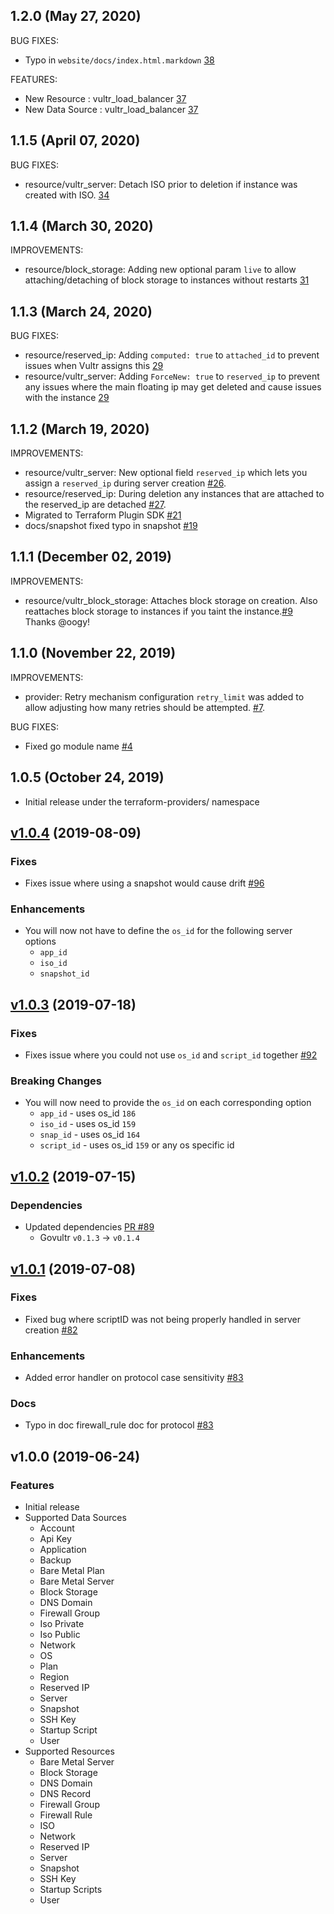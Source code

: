 ## 1.2.0 (May 27, 2020)
BUG FIXES:
- Typo in `website/docs/index.html.markdown` [38](https://github.com/terraform-providers/terraform-provider-vultr/pull/38)

FEATURES:
- New Resource : vultr_load_balancer [37](https://github.com/terraform-providers/terraform-provider-vultr/pull/37)
- New Data Source : vultr_load_balancer [37](https://github.com/terraform-providers/terraform-provider-vultr/pull/37)

## 1.1.5 (April 07, 2020)
BUG FIXES:
- resource/vultr_server: Detach ISO prior to deletion if instance was created with ISO. [34](https://github.com/terraform-providers/terraform-provider-vultr/issues/34)

## 1.1.4 (March 30, 2020)
IMPROVEMENTS:
- resource/block_storage: Adding new optional param `live` to allow attaching/detaching of block storage to instances without restarts [31](https://github.com/terraform-providers/terraform-provider-vultr/pull/31)

## 1.1.3 (March 24, 2020)
BUG FIXES:
- resource/reserved_ip: Adding `computed: true` to `attached_id` to prevent issues when Vultr assigns this [29](https://github.com/terraform-providers/terraform-provider-vultr/pull/29)
- resource/vultr_server: Adding `ForceNew: true` to `reserved_ip` to prevent any issues where the main floating ip may get deleted and cause issues with the instance [29](https://github.com/terraform-providers/terraform-provider-vultr/pull/29/files)

## 1.1.2 (March 19, 2020)
IMPROVEMENTS:
- resource/vultr_server: New optional field `reserved_ip` which lets you assign a `reserved_ip` during server creation [#26](https://github.com/terraform-providers/terraform-provider-vultr/pull/26).
- resource/reserved_ip: During deletion any instances that are attached to the reserved_ip are detached [#27](https://github.com/terraform-providers/terraform-provider-vultr/pull/27).
- Migrated to Terraform Plugin SDK [#21](https://github.com/terraform-providers/terraform-provider-vultr/issues/21)
- docs/snapshot fixed typo in snapshot [#19](https://github.com/terraform-providers/terraform-provider-vultr/pull/19)

## 1.1.1 (December 02, 2019)
IMPROVEMENTS:
- resource/vultr_block_storage: Attaches block storage on creation. Also reattaches block storage to instances if you taint the instance.[#9](https://github.com/terraform-providers/terraform-provider-vultr/pull/9) Thanks @oogy!

## 1.1.0 (November 22, 2019)
IMPROVEMENTS:
-   provider: Retry mechanism configuration `retry_limit` was added to allow adjusting how many retries should be attempted. [#7](https://github.com/terraform-providers/terraform-provider-vultr/pull/7).

BUG FIXES:
- Fixed go module name [#4](https://github.com/terraform-providers/terraform-provider-vultr/pull/4)

## 1.0.5 (October 24, 2019)

- Initial release under the terraform-providers/ namespace

## [v1.0.4](https://github.com/vultr/terraform-provider-vultr/compare/v1.0.3..v1.0.4) (2019-08-09)
### Fixes
- Fixes issue where using a snapshot would cause drift [#96](https://github.com/vultr/terraform-provider-vultr/issues/96)
### Enhancements
- You will now not have to define the `os_id` for the following server options
    - `app_id`
    - `iso_id`
    - `snapshot_id`

## [v1.0.3](https://github.com/vultr/terraform-provider-vultr/compare/v1.0.2..v1.0.3) (2019-07-18)
### Fixes
- Fixes issue where you could not use `os_id` and `script_id` together [#92](https://github.com/vultr/terraform-provider-vultr/issues/92)
### Breaking Changes
- You will now need to provide the `os_id` on each corresponding option
    - `app_id` - uses os_id `186`
    - `iso_id` - uses os_id `159`
    - `snap_id` - uses os_id `164`
    - `script_id` - uses os_id `159` or any os specific id
    
## [v1.0.2](https://github.com/vultr/terraform-provider-vultr/compare/v1.0.1..v1.0.2) (2019-07-15)
### Dependencies
* Updated dependencies [PR #89](https://github.com/vultr/terraform-provider-vultr/pull/89)
  * Govultr `v0.1.3` -> `v0.1.4`
  
## [v1.0.1](https://github.com/vultr/terraform-provider-vultr/compare/v1.0.0..v1.0.1) (2019-07-08)
### Fixes
- Fixed bug where scriptID was not being 
properly handled in server creation [#82](https://github.com/vultr/terraform-provider-vultr/issues/82)
### Enhancements 
- Added error handler on protocol case sensitivity [#83](https://github.com/vultr/terraform-provider-vultr/issues/83)
### Docs
- Typo in doc firewall_rule doc for protocol [#83](https://github.com/vultr/terraform-provider-vultr/issues/83)

## v1.0.0 (2019-06-24)
### Features
* Initial release
* Supported Data Sources
    * Account
    * Api Key
    * Application
    * Backup
    * Bare Metal Plan
    * Bare Metal Server
    * Block Storage
    * DNS Domain
    * Firewall Group
    * Iso Private
    * Iso Public
    * Network
    * OS
    * Plan
    * Region
    * Reserved IP
    * Server
    * Snapshot
    * SSH Key
    * Startup Script 
    * User
* Supported Resources
    * Bare Metal Server
    * Block Storage
    * DNS Domain
    * DNS Record
    * Firewall Group
    * Firewall Rule
    * ISO
    * Network
    * Reserved IP
    * Server
    * Snapshot
    * SSH Key
    * Startup Scripts
    * User
